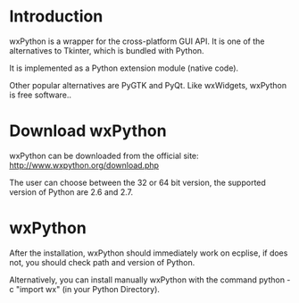 # Introduction #

wxPython is a wrapper for the cross-platform GUI API. It is one of the alternatives to Tkinter, which is bundled with Python.

It is implemented as a Python extension module (native code).

Other popular alternatives are PyGTK and PyQt. Like wxWidgets, wxPython is free software..


# Download wxPython #

wxPython can be downloaded from the official site: http://www.wxpython.org/download.php

The user can choose between the 32 or 64 bit version, the supported version of  Python are 2.6 and 2.7.


# wxPython #

After the installation, wxPython should immediately work on ecplise, if does not, you should check path and version of Python.

Alternatively, you can install manually wxPython  with the command python -c "import wx" (in your Python Directory).

